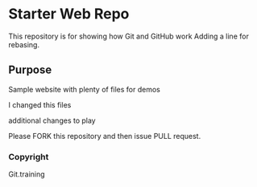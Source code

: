 # Starter Web Repo

This repository is for showing how Git and GitHub work
Adding a line for rebasing.

## Purpose

Sample website with plenty of files for demos


I changed this files


additional changes to play

Please FORK this repository and then issue PULL request.

### Copyright

Git.training